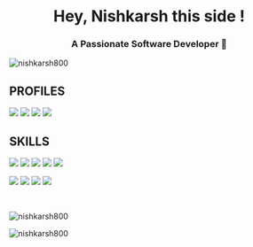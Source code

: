 <h1 align="center">Hey, Nishkarsh this side !</h1>
<h3 align="center">A Passionate Software Developer 🧡</h3>

<p align="left"> <img src="https://komarev.com/ghpvc/?username=nishkarsh800&label=Profile%20views&color=0e75b6&style=flat" alt="nishkarsh800" /> </p>



## PROFILES

<p>
<a href="https://www.linkedin.com/in/nishkarsh800/"><img src="https://img.shields.io/badge/LinkedIn-0077B5?style=for-the-badge&logo=linkedin&logoColor=white"></a>
<a href="mailto:nishkarshsaxena800@example.com"><img src="https://img.shields.io/badge/Gmail-D14836?style=for-the-badge&logo=gmail&logoColor=white"></a>
<a href="https://medium.com/@nishkarshsaxena800"><img src="https://img.shields.io/badge/Medium-12100E?style=for-the-badge&logo=medium&logoColor=white"></a>
<a href="https://twitter.com/nishkarsh06?t=4s9uiwdMIwj3bDRX7rHtuw&s=09"><img src="https://img.shields.io/badge/Twitter-1DA1F2?style=for-the-badge&logo=twitter&logoColor=white"></a>
</p>

## SKILLS
<p>
<img src="https://img.shields.io/badge/C%2B%2B-00599C?style=for-the-badge&logo=c%2B%2B&logoColor=white">
<img src="https://img.shields.io/badge/Kotlin-0095D5?&style=for-the-badge&logo=kotlin&logoColor=white">
<img src="https://img.shields.io/badge/HTML5-E34F26?style=for-the-badge&logo=html5&logoColor=white">
<img src="https://img.shields.io/badge/CSS3-1572B6?style=for-the-badge&logo=css3&logoColor=white">
<img src="https://img.shields.io/badge/JavaScript-F7DF1E?style=for-the-badge&logo=JavaScript&logoColor=white"> </p>
<p>
<img src="https://img.shields.io/badge/MySQL-00000F?style=for-the-badge&logo=mysql&logoColor=white">
<img src="https://img.shields.io/badge/SQLite-07405E?style=for-the-badge&logo=sqlite&logoColor=white">
<img src="https://img.shields.io/badge/Firebase-039BE5?style=for-the-badge&logo=Firebase&logoColor=white">
<img src="https://img.shields.io/badge/GIT-E44C30?style=for-the-badge&logo=git&logoColor=white">
</p>


<br>





<p><img align="left" src="https://github-readme-stats.vercel.app/api/top-langs?username=nishkarsh800&show_icons=true&locale=en&layout=compact" alt="nishkarsh800" /></p>
<br>

<p><img align="center" src="https://github-readme-streak-stats.herokuapp.com/?user=nishkarsh800&" alt="nishkarsh800" /></p>

